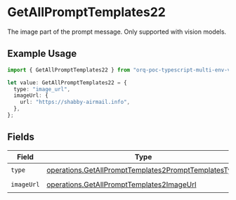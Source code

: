 # GetAllPromptTemplates22

The image part of the prompt message. Only supported with vision models.

## Example Usage

```typescript
import { GetAllPromptTemplates22 } from "orq-poc-typescript-multi-env-version/models/operations";

let value: GetAllPromptTemplates22 = {
  type: "image_url",
  imageUrl: {
    url: "https://shabby-airmail.info",
  },
};
```

## Fields

| Field                                                                                                                        | Type                                                                                                                         | Required                                                                                                                     | Description                                                                                                                  |
| ---------------------------------------------------------------------------------------------------------------------------- | ---------------------------------------------------------------------------------------------------------------------------- | ---------------------------------------------------------------------------------------------------------------------------- | ---------------------------------------------------------------------------------------------------------------------------- |
| `type`                                                                                                                       | [operations.GetAllPromptTemplates2PromptTemplatesType](../../models/operations/getallprompttemplates2prompttemplatestype.md) | :heavy_check_mark:                                                                                                           | N/A                                                                                                                          |
| `imageUrl`                                                                                                                   | [operations.GetAllPromptTemplates2ImageUrl](../../models/operations/getallprompttemplates2imageurl.md)                       | :heavy_check_mark:                                                                                                           | N/A                                                                                                                          |